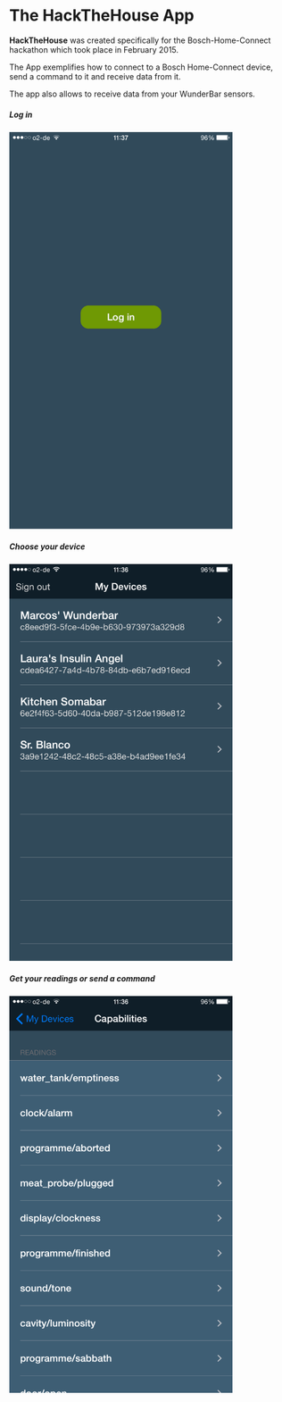# The HackTheHouse App

**HackTheHouse** was created specifically for the Bosch-Home-Connect hackathon which took place in February 2015. 

The App exemplifies how to connect to a Bosch Home-Connect device, send a command to it and receive data from it.

The app also allows to receive data from your WunderBar sensors. 

##### Log in

<img src="assets/3.PNG" width=400px>

##### Choose your device

<img src="assets/1.PNG" width=400px>


##### Get your readings or send a command

<img src="assets/2.PNG" width=400px>